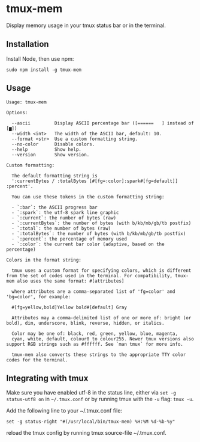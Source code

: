 # tmux-mem

Display memory usage in your tmux status bar or in the terminal.

## Installation

Install Node, then use npm:

    sudo npm install -g tmux-mem

## Usage

    Usage: tmux-mem

    Options:

      --ascii         Display ASCII percentage bar ([======   ] instead of [▆])
      --width <int>   The width of the ASCII bar, default: 10.
      --format <str>  Use a custom formatting string.
      --no-color      Disable colors.
      --help          Show help.
      --version       Show version.

    Custom formatting:

      The default formatting string is
      ':currentBytes / :totalBytes [#[fg=:color]:spark#[fg=default]] :percent'.

      You can use these tokens in the custom formatting string:

      - `:bar`: the ASCII progress bar
      - `:spark`: the utf-8 spark line graphic
      - `:current`: the number of bytes (raw)
      - `:currentBytes`: the number of bytes (with b/kb/mb/gb/tb postfix)
      - `:total`: the number of bytes (raw)
      - `:totalBytes`: the number of bytes (with b/kb/mb/gb/tb postfix)
      - `:percent`: the percentage of memory used
      - `:color`: the current bar color (adaptive, based on the percentage)

    Colors in the format string:

      tmux uses a custom format for specifying colors, which is different from the set of codes used in the terminal. For compatibility, tmux-mem also uses the same format: #[attributes]

      where attributes are a comma-separated list of 'fg=color' and 'bg=color', for example:

      #[fg=yellow,bold]Yellow bold#[default] Gray

      Attributes may a comma-delimited list of one or more of: bright (or bold), dim, underscore, blink, reverse, hidden, or italics.

      Color may be one of: black, red, green, yellow, blue, magenta,
      cyan, white, default, colour0 to colour255. Newer tmux versions also support RGB strings such as #ffffff. See `man tmux` for more info.

      tmux-mem also converts these strings to the appropriate TTY color codes for the terminal.

## Integrating with tmux

Make sure you have enabled utf-8 in the status line, either via `set -g status-utf8 on` in `~/.tmux.conf` or by running tmux with the `-u` flag: `tmux -u`.

Add the following line to your ~/.tmux.conf file:

    set -g status-right "#(/usr/local/bin/tmux-mem) %H:%M %d-%b-%y"

reload the tmux config by running tmux source-file ~/.tmux.conf.

